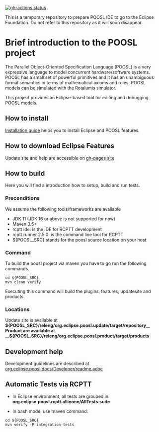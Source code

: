 [![gh-actions status](https://github.com/ObeoNetwork/POOSL/workflows/Java%20CI/badge.svg)](https://github.com/ObeoNetwork/POOSL/actions/workflows/maven.yml)

This is a temporary repository to prepare POOSL IDE to go to the Eclipse Foundation. Do not refer to this repository as it will soon disappear.

# Brief introduction to the POOSL project

The Parallel Object-Oriented Specification Language (POOSL) is a very expressive language to model 
concurrent hardware/software systems. POOSL has a small set of powerful primitives and it has an 
unambiguous formal semantics in terms of mathematical axioms and rules. POOSL models can be 
simulated with the Rotalumis simulator. 

This project provides an Eclipse-based tool for editing and debugging POOSL models.

## How to install
[Installation guide](https://raw.githubusercontent.com/ObeoNetwork/POOSL/main/docs/User/InstallationManual.pdf) 
helps you to install Eclipse and POOSL features.


## How to download Eclipse Features

Update site and help are accessible on [gh-pages site](https://obeonetwork.github.io/POOSL).


## How to build

Here you will find a introduction how to setup, build and run tests.

### Preconditions

We assume the following tools/frameworks are available

- JDK 11 (JDK 16 or above is not supported for now)
- Maven 3.5+
- rcptt ide: is the IDE for RCPTT development 
- rcptt runner 2.5.0: is the command line tool for RCPTT 
- ${POOSL_SRC} stands for the poosl source location on your host

### Command
To build the poosl project via maven you have to go run the following commands.

```
cd ${POOSL_SRC}
mvn clean verify
```

Executing this command will build the plugins, features, updatesite and products.

### Locations
Update site is available at __${POOSL_SRC}/releng/org.eclipse.poosl.update/target/repository__
Product are available at __${POOSL_SRC}/releng/org.eclipse.poosl.product/target/products__

## Development help

Development guidelines are described at [org.eclipse.poosl.docs/Developer/readme.adoc](https://github.com/ObeoNetwork/POOSL/docs/org.eclipse.poosl.docs/Developer/readme.adoc)

## Automatic Tests via RCPTT

- In Eclipse environment, all tests are grouped in __org.eclipse.poosl.rcptt.allinone/AllTests.suite__

- In bash mode, use maven command:
```
cd ${POOSL_SRC}
mvn verify -P integration-tests
```



